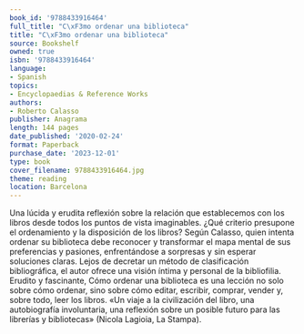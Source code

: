 ```yaml
---
book_id: '9788433916464'
full_title: "C\xF3mo ordenar una biblioteca"
title: "C\xF3mo ordenar una biblioteca"
source: Bookshelf
owned: true
isbn: '9788433916464'
language:
- Spanish
topics:
- Encyclopaedias & Reference Works
authors:
- Roberto Calasso
publisher: Anagrama
length: 144 pages
date_published: '2020-02-24'
format: Paperback
purchase_date: '2023-12-01'
type: book
cover_filename: 9788433916464.jpg
theme: reading
location: Barcelona
---
```

Una lúcida y erudita reflexión sobre la relación que establecemos con los libros desde todos los puntos de vista imaginables.
¿Qué criterio presupone el ordenamiento y la disposición de los libros? Según Calasso, quien intenta ordenar su biblioteca debe reconocer y transformar el mapa mental de sus preferencias y pasiones, enfrentándose a sorpresas y sin esperar soluciones claras.
Lejos de decretar un método de clasificación bibliográfica, el autor ofrece una visión íntima y personal de la bibliofilia. Erudito y fascinante, Cómo ordenar una biblioteca es una lección no solo sobre cómo ordenar, sino sobre cómo editar, escribir, comprar, vender y, sobre todo, leer los libros.
«Un viaje a la civilización del libro, una autobiografía involuntaria, una reflexión sobre un posible futuro para las librerías y bibliotecas» (Nicola Lagioia, La Stampa).

